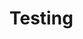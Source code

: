  <!DOCTYPE html>
<html>
<head>
<title>Le Websito</title>
</head>
<body>

<h1>Testing</h1>


</body>
</html> 
